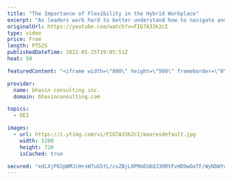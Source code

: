 ```yaml
---
title: "The Importance of Flexibility in the Hybrid Workplace"
excerpt: "As leaders work hard to better understand how to navigate and manage hybrid work environments in order to foster inclusive experiences, it’s critical that they consider the importance of flexibility. In this video, bci’s Mental Health Expert-in-Residence, Dr. Komal Bhasin discusses why and how leaders"
originalUrl: https://youtube.com/watch?v=FIG7A33k2cI
type: video
price: Free
length: PT52S
publishedDateTime: 2022-05-25T19:05:51Z
heat: 50

featuredContent: "<iframe width=\"800\" height=\"500\" frameborder=\"0\" src=\"https://www.youtube.com/embed/FIG7A33k2cI\" allow=\"accelerometer; autoplay; encrypted-media; gyroscope; picture-in-picture\" allowfullscreen></iframe>"

provider:
  name: bhasin consulting inc.
  domain: bhasinconsulting.com

topics:
  - DEI

images:
  - url: https://i.ytimg.com/vi/FIG7A33k2cI/maxresdefault.jpg
    width: 1280
    height: 720
    isCached: true

secured: "edLXjP02pWMJcH+sW7uG5tL/cxZBjL0PRmEU6Q33HRtFvHD9wOaTF/WyNbWYciQZMUwY1eUgfXX35KAMQ66jbWq53mnppBhFIUJkB5BEB9hT2Hg3jxjBzDp5BT+xPl5HeVSdfYa5BXVszqHdmo/5QvsS7R3b/3oU9IA9jeSUwwXsVUzu9LFgntzPbnpO4WTtf4lemYnwlTiauOI9G3mVQOfb6Ct9cb0sm4j+3n5/Twp0osxrys2iljzPSU1n8q59eSwtWp3LQ/3BWTu/zwvbxEWlVoxY0DPhxZfROnOvHbwRG5LcdsPIgqG6OTP4ZvQQ+lzbHDjqu3lNW098TOkHFEyJyYDKVEIJb/mm7SBfiWytqXIG+prrskLqx/cb6vH0tjbzeYHjQEdUuqBFqIGB6ph4scSI0p3/xyrObhIq8Wk=;sIUBtWPhBWEZN2PLHYsV/g=="
---
```


